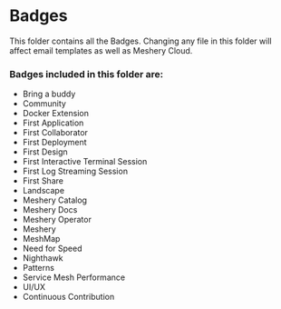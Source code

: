 # Badges
This folder contains all the Badges. Changing any file in this folder will affect email templates as well as Meshery Cloud.

### Badges included in this folder are:
- Bring a buddy
- Community
- Docker Extension
- First Application
- First Collaborator
- First Deployment
- First Design
- First Interactive Terminal Session
- First Log Streaming Session
- First Share
- Landscape
- Meshery Catalog
- Meshery Docs
- Meshery Operator
- Meshery
- MeshMap
- Need for Speed
- Nighthawk
- Patterns
- Service Mesh Performance
- UI/UX
- Continuous Contribution